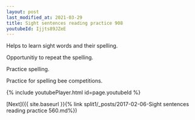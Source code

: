 ```yaml
---
layout: post
last_modified_at: 2021-03-29
title: Sight sentences reading practice 908
youtubeId: Ijjts89JZeE
---
```

 
 
Helps to learn sight words and their spelling.

Opportunitiy to repeat the spelling. 

Practice spelling. 
 
Practice for spelling bee competitions. 
 
{% include youtubePlayer.html id=page.youtubeId %}
 
 

[Next]({{ site.baseurl }}{% link  split1/_posts/2017-02-06-Sight sentences reading practice 560.md%})
 
